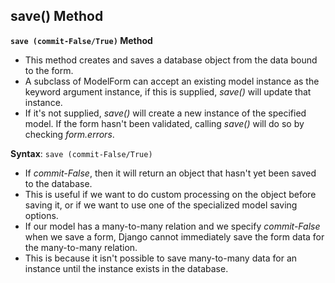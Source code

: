## save() Method

**`save (commit-False/True)` Method** 
* This method creates and saves a database object from the data bound to the form.
* A subclass of ModelForm can accept an existing model instance as the keyword argument instance, if this is supplied, *save()* will update that instance.
* If it's not supplied, *save()* will create a new instance of the specified model. If the form hasn't been validated, calling *save()* will do so by checking *form.errors*. 

**Syntax**: 
`save (commit-False/True)`

* If *commit-False*, then it will return an object that hasn't yet been saved to the database.
* This is useful if we want to do custom processing on the object before saving it, or if we want to use one of the specialized model saving options.
* If our model has a many-to-many relation and we specify *commit-False* when we save a form, Django cannot immediately save the form data for the many-to-many relation.
* This is because it isn't possible to save many-to-many data for an instance until the instance exists in the database.